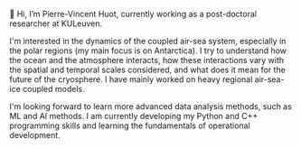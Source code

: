 👋 Hi, I’m Pierre-Vincent Huot, currently working as a post-doctoral researcher at KULeuven.

I'm interested in the dynamics of the coupled air-sea system, especially in the polar regions (my main focus is on Antarctica). 
I try to understand how the ocean and the atmosphere interacts, how these interactions vary with the spatial and temporal scales considered, and what does it mean for the future of the cryosphere. I have mainly worked on heavy regional air-sea-ice coupled models.

I'm looking forward to learn more advanced data analysis methods, such as ML and AI methods.
I am currently developing my Python and C++ programming skills and learning the fundamentals of operational development.

<!---
HuotPV/HuotPV is a ✨ special ✨ repository because its `README.md` (this file) appears on your GitHub profile.
You can click the Preview link to take a look at your changes.
--->
